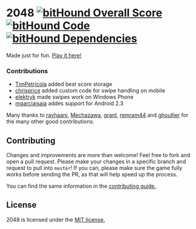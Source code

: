 # 2048 [![bitHound Overall Score](https://www.bithound.io/github/seekasra/2048/badges/score.svg)](https://www.bithound.io/github/seekasra/2048) [![bitHound Code](https://www.bithound.io/github/seekasra/2048/badges/code.svg)](https://www.bithound.io/github/seekasra/2048) [![bitHound Dependencies](https://www.bithound.io/github/seekasra/2048/badges/dependencies.svg)](https://www.bithound.io/github/seekasra/2048/master/dependencies/npm)

Made just for fun. [Play it here!](http://seekasra.github.io/2048/)

### Contributions

 - [TimPetricola](https://github.com/TimPetricola) added best score storage
 - [chrisprice](https://github.com/chrisprice) added custom code for swipe handling on mobile
 - [elektryk](https://github.com/elektryk) made swipes work on Windows Phone
 - [mgarciaisaia](https://github.com/mgarciaisaia) addes support for Android 2.3

Many thanks to [rayhaanj](https://github.com/rayhaanj), [Mechazawa](https://github.com/Mechazawa), [grant](https://github.com/grant), [remram44](https://github.com/remram44) and [ghoullier](https://github.com/ghoullier) for the many other good contributions.


## Contributing
Changes and improvements are more than welcome! Feel free to fork and open a pull request. Please make your changes in a specific branch and request to pull into `master`! If you can, please make sure the game fully works before sending the PR, as that will help speed up the process.

You can find the same information in the [contributing guide.](https://github.com/gabrielecirulli/2048/blob/master/CONTRIBUTING.md)

## License
2048 is licensed under the [MIT license.](https://github.com/gabrielecirulli/2048/blob/master/LICENSE.txt)

